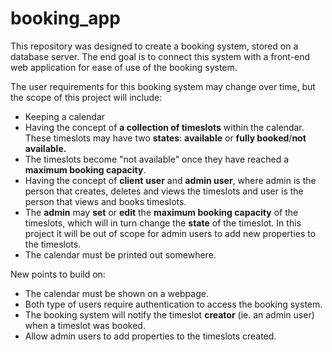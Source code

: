 # booking_app
This repository was designed to create a booking system, stored on a database server. The end goal is to connect this system with a front-end web application for ease of use of the booking system.

The user requirements for this booking system may change over time, but the scope of this project will include:

- Keeping a calendar
- Having the concept of **a collection of timeslots** within the calendar. These timeslots may have two **states**: **available** or **fully booked**/**not available.**
- The timeslots become "not available" once they have reached a **maximum booking capacity**.
- Having the concept of **client** **user** and **admin user**, where admin is the person that creates, deletes and views the timeslots and user is the person that views and books timeslots.
- The **admin** may **set** or **edit** the **maximum booking capacity** of the timeslots, which will in turn change the **state** of the timeslot. In this project it will be out of scope for admin users to add new properties to the timeslots.
- The calendar must be printed out somewhere.

New points to build on:

- The calendar must be shown on a webpage.
- Both type of users require authentication to access the booking system.
- The booking system will notify the timeslot **creator** (ie. an admin user) when a timeslot was booked.
- Allow admin users to add properties to the timeslots created.
